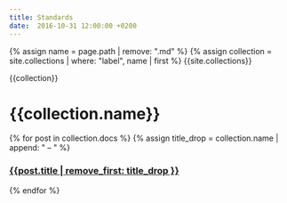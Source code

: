 ```yaml
---
title: Standards
date:  2016-10-31 12:00:00 +0200
---
```


<div class="wrapper">
{% assign name = page.path | remove: ".md" %}
{% assign collection = site.collections | where: "label", name | first %}
{{site.collections}}<br/>

{{collection}}<br/>

<h1>{{collection.name}}</h1>
{% for post in collection.docs %}
  {% assign title_drop = collection.name | append: " – " %}
  <h3><a href="{{post.url | prepend: site.baseurl}}">{{post.title | remove_first: title_drop }}</a></h3>
{% endfor %}
</div>
